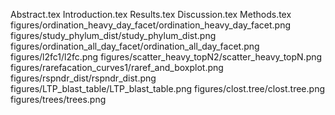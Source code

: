 Abstract.tex
Introduction.tex
Results.tex
Discussion.tex
Methods.tex
figures/ordination_heavy_day_facet/ordination_heavy_day_facet.png
figures/study_phylum_dist/study_phylum_dist.png
figures/ordination_all_day_facet/ordination_all_day_facet.png
figures/l2fc1/l2fc.png
figures/scatter_heavy_topN2/scatter_heavy_topN.png
figures/rarefacation_curves1/raref_and_boxplot.png
figures/rspndr_dist/rspndr_dist.png
figures/LTP_blast_table/LTP_blast_table.png
figures/clost.tree/clost.tree.png
figures/trees/trees.png
